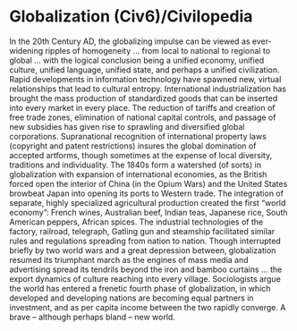 # Globalization (Civ6)/Civilopedia

In the 20th Century AD, the globalizing impulse can be viewed as ever-widening ripples of homogeneity … from local to national to regional to global … with the logical conclusion being a unified economy, unified culture, unified language, unified state, and perhaps a unified civilization. Rapid developments in information technology have spawned new, virtual relationships that lead to cultural entropy. International industrialization has brought the mass production of standardized goods that can be inserted into every market in every place. The reduction of tariffs and creation of free trade zones, elimination of national capital controls, and passage of new subsidies has given rise to sprawling and diversified global corporations. Supranational recognition of international property laws (copyright and patent restrictions) insures the global domination of accepted artforms, though sometimes at the expense of local diversity, traditions and individuality.
The 1840s form a watershed (of sorts) in globalization with expansion of international economies, as the British forced open the interior of China (in the Opium Wars) and the United States browbeat Japan into opening its ports to Western trade. The integration of separate, highly specialized agricultural production created the first “world economy”: French wines, Australian beef, Indian teas, Japanese rice, South American peppers, African spices. The industrial technologies of the factory, railroad, telegraph, Gatling gun and steamship facilitated similar rules and regulations spreading from nation to nation. Though interrupted briefly by two world wars and a great depression between, globalization resumed its triumphant march as the engines of mass media and advertising spread its tendrils beyond the iron and bamboo curtains … the export dynamics of culture reaching into every village. Sociologists argue the world has entered a frenetic fourth phase of globalization, in which developed and developing nations are becoming equal partners in investment, and as per capita income between the two rapidly converge.
A brave – although perhaps bland – new world.
